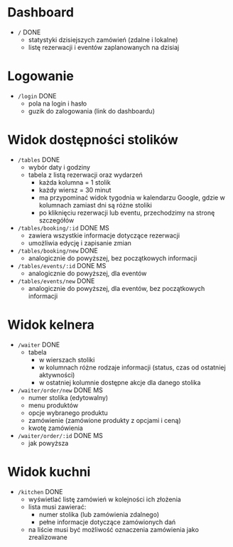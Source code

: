 # Dashboard

  - `/` DONE
    - statystyki dzisiejszych zamówień (zdalne i lokalne)
    - listę rezerwacji i eventów zaplanowanych na dzisiaj

# Logowanie

- `/login` DONE
  - pola na login i hasło
  - guzik do zalogowania (link do dashboardu)

# Widok dostępności stolików

- `/tables` DONE
  - wybór daty i godziny
  - tabela z listą rezerwacji oraz wydarzeń
    - każda kolumna = 1 stolik
    - każdy wiersz = 30 minut
    - ma przypominać widok tygodnia w kalendarzu Google, gdzie w kolumnach zamiast dni są różne stoliki
    - po kliknięciu rezerwacji lub eventu, przechodzimy na stronę szczegółów
- `/tables/booking/:id` DONE MS
  - zawiera wszystkie informacje dotyczące rezerwacji
  - umożliwia edycję i zapisanie zmian
- `/tables/booking/new` DONE
  - analogicznie do powyższej, bez początkowych informacji
- `/tables/events/:id` DONE MS
  - analogicznie do powyższej, dla eventów
- `/tables/events/new` DONE
  - analogicznie do powyższej, dla eventów, bez początkowych informacji

# Widok kelnera

- `/waiter` DONE
  - tabela
    - w wierszach stoliki
    - w kolumnach różne rodzaje informacji (status, czas od ostatniej aktywności)
    - w ostatniej kolumnie dostępne akcje dla danego stolika
- `/waiter/order/new` DONE MS
  - numer stolika (edytowalny)
  - menu produktów
  - opcje wybranego produktu
  - zamówienie (zamówione produkty z opcjami i ceną)
  - kwotę zamówienia
- `/waiter/order/:id` DONE MS
  - jak powyższa

# Widok kuchni

- `/kitchen` DONE
  - wyświetlać listę zamówień w kolejności ich złożenia
  - lista musi zawierać:
    - numer stolika (lub zamówienia zdalnego)
    - pełne informacje dotyczące zamówionych dań
  - na liście musi być możliwość oznaczenia zamówienia jako zrealizowane

